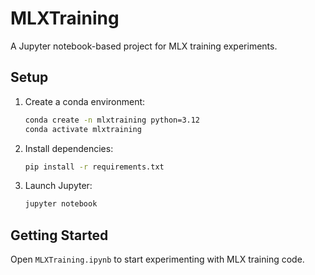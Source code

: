 # MLXTraining

A Jupyter notebook-based project for MLX training experiments.

## Setup

1. Create a conda environment:
   ```bash
   conda create -n mlxtraining python=3.12
   conda activate mlxtraining
   ```

2. Install dependencies:
   ```bash
   pip install -r requirements.txt
   ```

3. Launch Jupyter:
   ```bash
   jupyter notebook
   ```

## Getting Started

Open `MLXTraining.ipynb` to start experimenting with MLX training code.